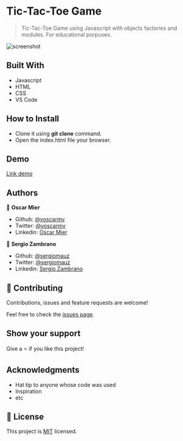 # Tic-Tac-Toe Game

> Tic-Tac-Toe Game using Javascript with objects factories and modules. For educational porpuses. 

![screenshot](https://user-images.githubusercontent.com/36812672/87597190-f8e00580-c6b6-11ea-812d-9077fa0fb64a.png)

## Built With

- Javascript
- HTML
- CSS
- VS Code

## How to Install

- Clone it using **git clone** command.
- Open the index.html file your browser.

## Demo
[Link demo](https://rawcdn.githack.com/voscarmv/JS-TicTacToe/62bfbe3bc6bd5fc8b8dbe79cee94009f2153b1be/dist/index.html)

## Authors

👤 **Oscar Mier**
- Github: [@voscarmv](https://github.com/voscarmv)
- Twitter: [@voscarmv](https://twitter.com/voscarmv)
- Linkedin: [Oscar Mier](https://www.linkedin.com/in/oscar-mier-072984196/) 

👤 **Sergio Zambrano**

- Github: [@sergiomauz](https://github.com/sergiomauz)
- Twitter: [@sergiomauz](https://twitter.com/sergiomauz)
- Linkedin: [Sergio Zambrano](https://www.linkedin.com/in/sergiomauz/)

## 🤝 Contributing

Contributions, issues and feature requests are welcome!

Feel free to check the [issues page](../../issues/).

## Show your support

Give a ⭐️ if you like this project!

## Acknowledgments

- Hat tip to anyone whose code was used
- Inspiration
- etc

## 📝 License

This project is [MIT](./LICENSE) licensed.
